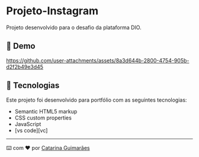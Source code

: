 # Projeto-Instagram

Projeto desenvolvido para o desafio da plataforma DIO.

## 👀 Demo


https://github.com/user-attachments/assets/8a3d644b-2800-4754-905b-d2f2b49e3d45


## 🚀 Tecnologias

Este projeto foi desenvolvido para portfólio com as seguintes tecnologias:

- Semantic HTML5 markup
- CSS custom properties
- JavaScript
- [vs code][vc]

---

⌨️ com ❤️ por [Catarina Guimarães](https://github.com/catarinaguima) 
